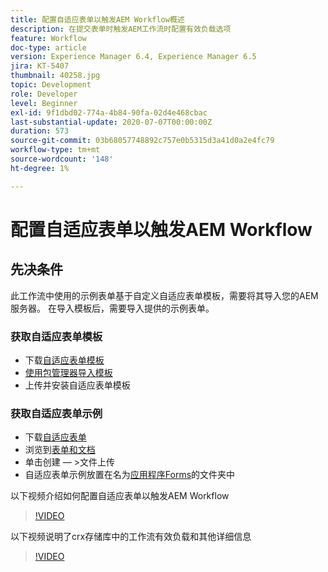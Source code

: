 ```yaml
---
title: 配置自适应表单以触发AEM Workflow概述
description: 在提交表单时触发AEM工作流时配置有效负载选项
feature: Workflow
doc-type: article
version: Experience Manager 6.4, Experience Manager 6.5
jira: KT-5407
thumbnail: 40258.jpg
topic: Development
role: Developer
level: Beginner
exl-id: 9f1dbd02-774a-4b84-90fa-02d4e468cbac
last-substantial-update: 2020-07-07T00:00:00Z
duration: 573
source-git-commit: 03b68057748892c757e0b5315d3a41d0a2e4fc79
workflow-type: tm+mt
source-wordcount: '148'
ht-degree: 1%

---
```


# 配置自适应表单以触发AEM Workflow

## 先决条件

此工作流中使用的示例表单基于自定义自适应表单模板，需要将其导入您的AEM服务器。 在导入模板后，需要导入提供的示例表单。

### 获取自适应表单模板

* 下载[自适应表单模板](assets/af-form-template.zip)
* [使用包管理器导入模板](http://localhost:4502/crx/packmgr/index.jsp)
* 上传并安装自适应表单模板

### 获取自适应表单示例

* 下载[自适应表单](assets/peak-application-form.zip)
* 浏览到[表单和文档](http://localhost:4502/aem/forms.html/content/dam/formsanddocuments)
* 单击创建 — >文件上传
* 自适应表单示例放置在名为[应用程序Forms](http://localhost:4502/aem/forms.html/content/dam/formsanddocuments/applicationforms)的文件夹中

以下视频介绍如何配置自适应表单以触发AEM Workflow
>[!VIDEO](https://video.tv.adobe.com/v/40258?quality=12&learn=on)

以下视频说明了crx存储库中的工作流有效负载和其他详细信息

>[!VIDEO](https://video.tv.adobe.com/v/40259?quality=12&learn=on)
